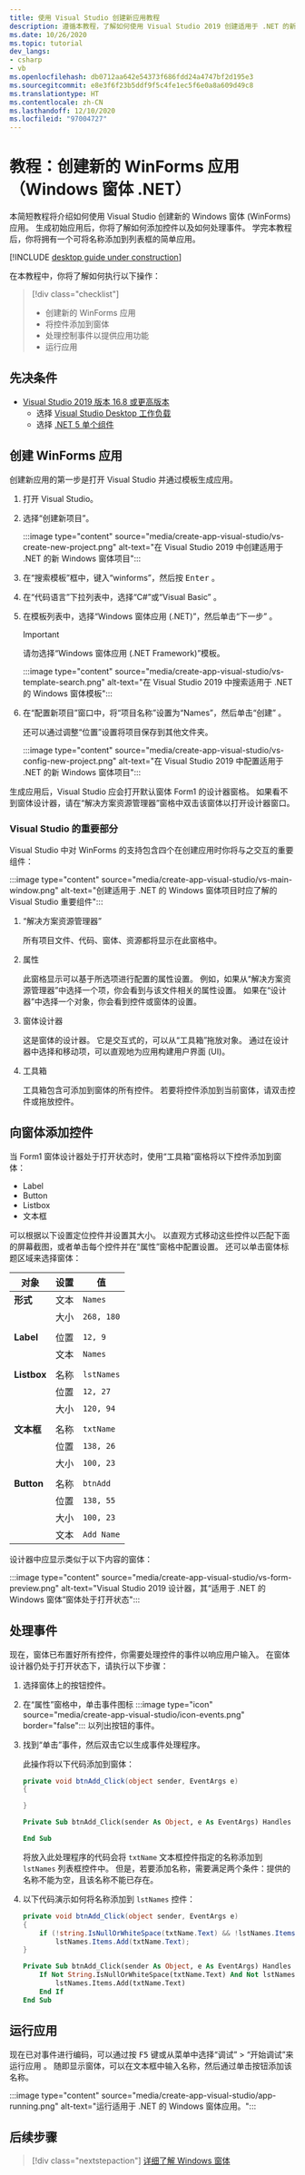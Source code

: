 ```yaml
---
title: 使用 Visual Studio 创建新应用教程
description: 遵循本教程，了解如何使用 Visual Studio 2019 创建适用于 .NET 的新 Windows 窗体应用。
ms.date: 10/26/2020
ms.topic: tutorial
dev_langs:
- csharp
- vb
ms.openlocfilehash: db0712aa642e54373f686fdd24a4747bf2d195e3
ms.sourcegitcommit: e8e3f6f23b5ddf9f5c4fe1ec5f6e0a8a609d49c8
ms.translationtype: HT
ms.contentlocale: zh-CN
ms.lasthandoff: 12/10/2020
ms.locfileid: "97004727"
---
```

# <a name="tutorial-create-a-new-winforms-app-windows-forms-net"></a>教程：创建新的 WinForms 应用（Windows 窗体 .NET）

本简短教程将介绍如何使用 Visual Studio 创建新的 Windows 窗体 (WinForms) 应用。 生成初始应用后，你将了解如何添加控件以及如何处理事件。 学完本教程后，你将拥有一个可将名称添加到列表框的简单应用。

[!INCLUDE [desktop guide under construction](../../includes/desktop-guide-preview-note.md)]

在本教程中，你将了解如何执行以下操作：

> [!div class="checklist"]
>
> - 创建新的 WinForms 应用
> - 将控件添加到窗体
> - 处理控制事件以提供应用功能
> - 运行应用

## <a name="prerequisites"></a>先决条件

- [Visual Studio 2019 版本 16.8 或更高版本](https://visualstudio.microsoft.com/downloads/?utm_medium=microsoft&utm_source=docs.microsoft.com&utm_campaign=inline+link&utm_content=download+vs2019+desktopguide+winforms)
  - 选择 [Visual Studio Desktop 工作负载](/visualstudio/install/modify-visual-studio?view=vs-2019&preserve-view=true#modify-workloads)
  - 选择 [.NET 5 单个组件](/visualstudio/install/modify-visual-studio?view=vs-2019&preserve-view=true#modify-individual-components)

## <a name="create-a-winforms-app"></a>创建 WinForms 应用

创建新应用的第一步是打开 Visual Studio 并通过模板生成应用。

01. 打开 Visual Studio。
01. 选择“创建新项目”。

    :::image type="content" source="media/create-app-visual-studio/vs-create-new-project.png" alt-text="在 Visual Studio 2019 中创建适用于 .NET 的新 Windows 窗体项目":::

01. 在“搜索模板”框中，键入“winforms”，然后按 <kbd>Enter</kbd> 。
01. 在“代码语言”下拉列表中，选择“C#”或“Visual Basic”  。
01. 在模板列表中，选择“Windows 窗体应用 (.NET)”，然后单击“下一步” 。

    > [!IMPORTANT]
    > 请勿选择“Windows 窗体应用 (.NET Framework)”模板。

    :::image type="content" source="media/create-app-visual-studio/vs-template-search.png" alt-text="在 Visual Studio 2019 中搜索适用于 .NET 的 Windows 窗体模板":::

01. 在“配置新项目”窗口中，将“项目名称”设置为“Names”，然后单击“创建”   。

    还可以通过调整“位置”设置将项目保存到其他文件夹。

    :::image type="content" source="media/create-app-visual-studio/vs-config-new-project.png" alt-text="在 Visual Studio 2019 中配置适用于 .NET 的新 Windows 窗体项目":::

生成应用后，Visual Studio 应会打开默认窗体 Form1 的设计器窗格。 如果看不到窗体设计器，请在“解决方案资源管理器”窗格中双击该窗体以打开设计器窗口。

### <a name="important-parts-of-visual-studio"></a>Visual Studio 的重要部分

Visual Studio 中对 WinForms 的支持包含四个在创建应用时你将与之交互的重要组件：

:::image type="content" source="media/create-app-visual-studio/vs-main-window.png" alt-text="创建适用于 .NET 的 Windows 窗体项目时应了解的 Visual Studio 重要组件":::

01. “解决方案资源管理器”

    所有项目文件、代码、窗体、资源都将显示在此窗格中。

02. 属性

    此窗格显示可以基于所选项进行配置的属性设置。 例如，如果从“解决方案资源管理器”中选择一个项，你会看到与该文件相关的属性设置。 如果在“设计器”中选择一个对象，你会看到控件或窗体的设置。

03. 窗体设计器

    这是窗体的设计器。 它是交互式的，可以从“工具箱”拖放对象。 通过在设计器中选择和移动项，可以直观地为应用构建用户界面 (UI)。

04. 工具箱

    工具箱包含可添加到窗体的所有控件。 若要将控件添加到当前窗体，请双击控件或拖放控件。

## <a name="add-controls-to-the-form"></a>向窗体添加控件

当 Form1 窗体设计器处于打开状态时，使用“工具箱”窗格将以下控件添加到窗体：

- Label
- Button
- Listbox
- 文本框

可以根据以下设置定位控件并设置其大小。 以直观方式移动这些控件以匹配下面的屏幕截图，或者单击每个控件并在“属性”窗格中配置设置。 还可以单击窗体标题区域来选择窗体：

| 对象      | 设置  | 值      |
|-------------|----------|------------|
| **形式**    | 文本     | `Names`    |
|             | 大小     | `268, 180` |
|             |          |            |
| **Label**   | 位置 | `12, 9`    |
|             | 文本     | `Names`    |
|             |          |            |
| **Listbox** | 名称     | `lstNames` |
|             | 位置 | `12, 27`   |
|             | 大小     | `120, 94`  |
|             |          |            |
| **文本框** | 名称     | `txtName`  |
|             | 位置 | `138, 26`  |
|             | 大小     | `100, 23`  |
|             |          |            |
| **Button**  | 名称     | `btnAdd`   |
|             | 位置 | `138, 55`  |
|             | 大小     | `100, 23`  |
|             | 文本     | `Add Name` |

设计器中应显示类似于以下内容的窗体：

:::image type="content" source="media/create-app-visual-studio/vs-form-preview.png" alt-text="Visual Studio 2019 设计器，其“适用于 .NET 的 Windows 窗体”窗体处于打开状态":::

## <a name="handle-events"></a>处理事件

现在，窗体已布置好所有控件，你需要处理控件的事件以响应用户输入。 在窗体设计器仍处于打开状态下，请执行以下步骤：

01. 选择窗体上的按钮控件。
01. 在“属性”窗格中，单击事件图标 :::image type="icon" source="media/create-app-visual-studio/icon-events.png" border="false"::: 以列出按钮的事件。
01. 找到“单击”事件，然后双击它以生成事件处理程序。

    此操作将以下代码添加到窗体：

    ```csharp
    private void btnAdd_Click(object sender, EventArgs e)
    {

    }
    ```

    ```vb
    Private Sub btnAdd_Click(sender As Object, e As EventArgs) Handles btnAdd.Click

    End Sub
    ```

    将放入此处理程序的代码会将 `txtName` 文本框控件指定的名称添加到 `lstNames` 列表框控件中。 但是，若要添加名称，需要满足两个条件：提供的名称不能为空，且该名称不能已存在。

01. 以下代码演示如何将名称添加到 `lstNames` 控件：

    ```csharp
    private void btnAdd_Click(object sender, EventArgs e)
    {
        if (!string.IsNullOrWhiteSpace(txtName.Text) && !lstNames.Items.Contains(txtName.Text))
            lstNames.Items.Add(txtName.Text);
    }
    ```

    ```vb
    Private Sub btnAdd_Click(sender As Object, e As EventArgs) Handles btnAdd.Click
        If Not String.IsNullOrWhiteSpace(txtName.Text) And Not lstNames.Items.Contains(txtName.Text) Then
            lstNames.Items.Add(txtName.Text)
        End If
    End Sub
    ```

## <a name="run-the-app"></a>运行应用

现在已对事件进行编码，可以通过按 <kbd>F5</kbd> 键或从菜单中选择“调试” > “开始调试”来运行应用 。 随即显示窗体，可以在文本框中输入名称，然后通过单击按钮添加该名称。

:::image type="content" source="media/create-app-visual-studio/app-running.png" alt-text="运行适用于 .NET 的 Windows 窗体应用。":::

## <a name="next-steps"></a>后续步骤

> [!div class="nextstepaction"]
> [详细了解 Windows 窗体](../overview/index.md)
